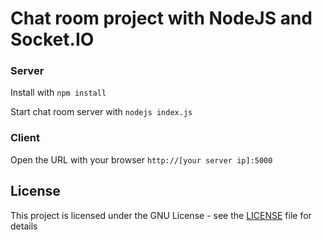 # Chat room project with NodeJS and Socket.IO

### Server 
Install with ```npm install```

Start chat room server with ```nodejs index.js```

### Client
Open the URL with your browser ```http://[your server ip]:5000```


## License
This project is licensed under the GNU License - see the [LICENSE](LICENSE) file for details
